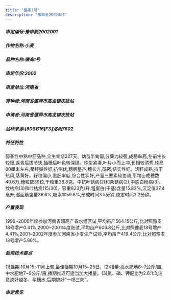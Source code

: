 ```yaml
---
title: "偃高1号"
description: "豫审麦2002001"
---
```

##### 审定编号:豫审麦2002001

##### 作物名称:小麦

##### 品种名称:偃高1号

##### 审定年份:2002

##### 审定单位:河南省

##### 育种者:河南省偃师市高龙镇农技站

##### 申请者:河南省偃师市高龙镇农技站

##### 品种来源:[806∕B16]F3∥洛阳7602

##### 特征特性
弱春性中熟中筋品种,全生育期227天。幼苗半匍匐,分蘖力较强,成穗率高,冬前生长较慢,返青后拔节快,抽穗后叶色转深绿。株型紧凑,叶片小而上冲,长相较清秀,株高80厘米左右,茎秆弹性好,抗倒伏,穗层整齐,穗长方,码密,结实性好。活秆成熟,抗干热风,落黄好。籽粒偏小,黑胚率低,综合性状好,产量三要素较协调,平均亩成穗数40.6万,穗粒数39粒,千粒重38.8克。中抗叶锈病(2)和条锈病(2),中感白粉病(3)、纹枯病(3)和叶枯病(15/30)。容重823克/升,粗蛋白(干基)含量15.83%,沉淀值37.4毫升,湿面筋含量36.6%,吸水率59.6%,形成时间3.5分钟,稳定时间3.2分钟。

##### 产量表现
1999~2000年度参加河南省超高产春水组区试,平均亩产564.15公斤,比对照豫麦18号增产0.41%,2000~2001年度继试,平均亩产606.8公斤,比对照豫麦18号增产4.41%,2001~2002年度参加河南省小麦生产试验,平均亩产419.4公斤,比对照豫麦18号增产5.86%。

##### 栽培技术要点
(1)播期:10月15~11月上旬,最佳播期10月15~25日。(2)播量:高水肥地6~7公斤/亩,中水肥地7~9公斤/亩,播期推迟可适当加大播量。(3)氮、磷、钾配比为2.6∶1∶3,注意浇好越冬、孕穗水,后期搞好“一喷三防”。

##### 审定意见

